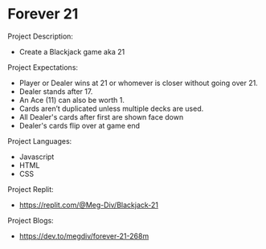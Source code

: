 
# Forever 21

Project Description: 
- Create a Blackjack game aka 21

Project Expectations:
- Player or Dealer wins at 21 or whomever is closer without going over 21.
- Dealer stands after 17.
- An Ace (11) can also be worth 1.
- Cards aren’t duplicated unless multiple decks are used.
- All Dealer's cards after first are shown face down
- Dealer's cards flip over at game end

Project Languages: 
- Javascript
- HTML
- CSS

Project Replit:
- https://replit.com/@Meg-Div/Blackjack-21

Project Blogs:
- https://dev.to/megdiv/forever-21-268m
